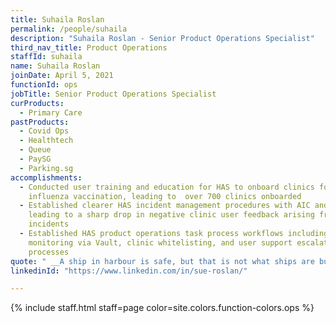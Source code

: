 ```yaml
---
title: Suhaila Roslan
permalink: /people/suhaila
description: "Suhaila Roslan - Senior Product Operations Specialist"
third_nav_title: Product Operations
staffId: suhaila
name: Suhaila Roslan
joinDate: April 5, 2021
functionId: ops
jobTitle: Senior Product Operations Specialist
curProducts:
  - Primary Care
pastProducts:
  - Covid Ops
  - Healthtech
  - Queue
  - PaySG
  - Parking.sg
accomplishments:
  - Conducted user training and education for HAS to onboard clinics for HPV and
    influenza vaccination, leading to  over 700 clinics onboarded
  - Established clearer HAS incident management procedures with AIC and HPB,
    leading to a sharp drop in negative clinic user feedback arising from
    incidents
  - Established HAS product operations task process workflows including metric
    monitoring via Vault, clinic whitelisting, and user support escalation
    processes
quote: " __A ship in harbour is safe, but that is not what ships are built for.__ Being continually pushed to explore new depths for work and myself has made me learn so much about what I am capable of."
linkedinId: "https://www.linkedin.com/in/sue-roslan/"

---
```


{% include staff.html staff=page color=site.colors.function-colors.ops %}
